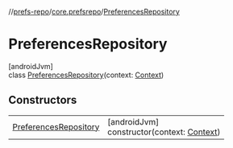 //[prefs-repo](../../../index.md)/[core.prefsrepo](../index.md)/[PreferencesRepository](index.md)

# PreferencesRepository

[androidJvm]\
class [PreferencesRepository](index.md)(context: [Context](https://developer.android.com/reference/kotlin/android/content/Context.html))

## Constructors

| | |
|---|---|
| [PreferencesRepository](-preferences-repository.md) | [androidJvm]<br>constructor(context: [Context](https://developer.android.com/reference/kotlin/android/content/Context.html)) |
